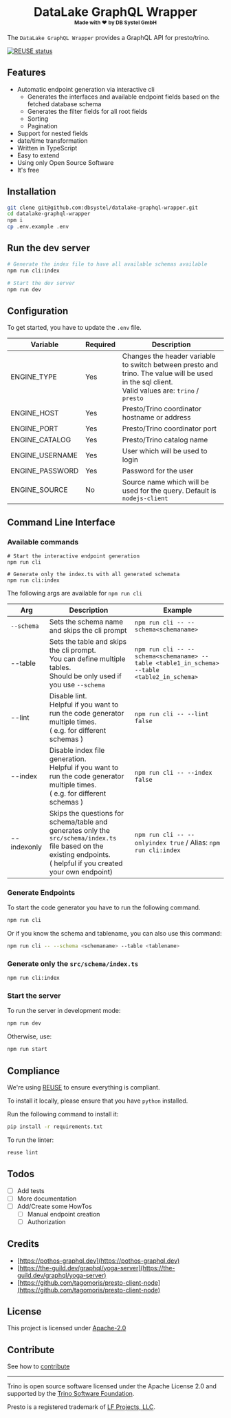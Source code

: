 <!--
SPDX-FileCopyrightText: 2023 DB Systel GmbH

SPDX-License-Identifier: Apache-2.0
-->

<div align="center">
  <h1>
    DataLake GraphQL Wrapper
    <br />
    <span style="font-size:12px">Made with ❤️ by DB Systel GmbH</span>
  </h1>
</div>

The `DataLake GraphQL Wrapper` provides a GraphQL API for presto/trino.

[![REUSE status](https://api.reuse.software/badge/github.com/dbsystel/datalake-graphql-wrapper)](https://api.reuse.software/info/github.com/dbsystel/datalake-graphql-wrapper)


## Features

- Automatic endpoint generation via interactive cli
  - Generates the interfaces and available endpoint fields based on the fetched database schema
  - Generates the filter fields for all root fields
  - Sorting
  - Pagination
- Support for nested fields
- date/time transformation
- Written in TypeScript
- Easy to extend
- Using only Open Source Software
- It's free

## Installation

```bash
git clone git@github.com:dbsystel/datalake-graphql-wrapper.git
cd datalake-graphql-wrapper
npm i
cp .env.example .env
```

## Run the dev server

```bash
# Generate the index file to have all available schemas available
npm run cli:index

# Start the dev server
npm run dev
```

## Configuration

To get started, you have to update the `.env` file.

| Variable        | Required | Description                                                                                                                                         |
| --------------- | -------- | --------------------------------------------------------------------------------------------------------------------------------------------------- |
| ENGINE_TYPE     | Yes      | Changes the header variable to switch between presto and trino. The value will be used in the sql client.<br />Valid values are: `trino` / `presto` |
| ENGINE_HOST     | Yes      | Presto/Trino coordinator hostname or address                                                                                                        |
| ENGINE_PORT     | Yes      | Presto/Trino coordinator port                                                                                                                       |
| ENGINE_CATALOG  | Yes      | Presto/Trino catalog name                                                                                                                           |
| ENGINE_USERNAME | Yes      | User which will be used to login                                                                                                                    |
| ENGINE_PASSWORD | Yes      | Password for the user                                                                                                                               |
| ENGINE_SOURCE   | No       | Source name which will be used for the query. Default is `nodejs-client`                                                                            |

## Command Line Interface

### Available commands

```
# Start the interactive endpoint generation
npm run cli

# Generate only the index.ts with all generated schemata
npm run cli:index
```

The following args are available for `npm run cli`

| Arg         | Description                                                                                                                                                                     | Example                                                                                     |
| ----------- | ------------------------------------------------------------------------------------------------------------------------------------------------------------------------------- | ------------------------------------------------------------------------------------------- |
| `--schema`  | Sets the schema name and skips the cli prompt                                                                                                                                   | `npm run cli -- --schema<schemaname>`                                                       |
| --table     | Sets the table and skips the cli prompt.<br />You can define multiple tables.<br />Should be only used if you use `--schema`                                                    | `npm run cli -- --schema<schemaname> --table <table1_in_schema> --table <table2_in_schema>` |
| --lint      | Disable lint.<br />Helpful if you want to run the code generator multiple times.<br />( e.g. for different schemas )                                                            | `npm run cli -- --lint false`                                                               |
| --index     | Disable index file generation.<br />Helpful if you want to run the code generator multiple times.<br />( e.g. for different schemas )                                           | `npm run cli -- --index false`                                                              |
| --indexonly | Skips the questions for schema/table and generates only the<br /> `src/schema/index.ts` file based on the existing endpoints. <br />( helpful if you created your own endpoint) | `npm run cli -- --onlyindex true` / Alias: `npm run cli:index`                              |

### Generate Endpoints

To start the code generator you have to run the following command.

```bash
npm run cli
```

Or if you know the schema and tablename, you can also use this command:

```bash
npm run cli -- --schema <schemaname> --table <tablename>
```

### Generate only the `src/schema/index.ts`

```bash
npm run cli:index
```

### Start the server

To run the server in development mode:

```bash
npm run dev
```

Otherwise, use:

```bash
npm run start
```

## Compliance

We're using [REUSE](https://reuse.software/) to ensure everything is compliant.

To install it locally, please ensure that you have `python` installed.

Run the following command to install it:

```bash
pip install -r requirements.txt
```

To run the linter:

```bash
reuse lint
```

## Todos

- [ ] Add tests
- [ ] More documentation
- [ ] Add/Create some HowTos
  - [ ] Manual endpoint creation
  - [ ] Authorization

## Credits

- [https://pothos-graphql.dev](https://pothos-graphql.dev)
- [https://the-guild.dev/graphql/yoga-server](https://the-guild.dev/graphql/yoga-server)
- [https://github.com/tagomoris/presto-client-node](https://github.com/tagomoris/presto-client-node)

## License

This project is licensed under [Apache-2.0](LICENSES/Apache-2.0.txt)

## Contribute

See how to [contribute](CONTRIBUTING.md)

---

Trino is open source software licensed under the Apache License 2.0 and supported by the [Trino Software Foundation](https://trino.io/foundation.html).

Presto is a registered trademark of [LF Projects, LLC](https://lfprojects.org/policies/trademark-policy/).
